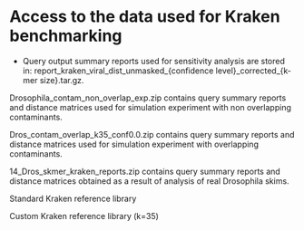 # Access to the data used for Kraken benchmarking

* Query output summary reports used for sensitivity analysis are stored in:
report\_kraken\_viral\_dist\_unmasked\_{confidence level}\_corrected\_{k-mer size}.tar.gz.

Drosophila_contam_non_overlap_exp.zip contains query summary reports and distance matrices used for simulation experiment with non overlapping contaminants.

Dros_contam_overlap_k35_conf0.0.zip	contains query summary reports and distance matrices used for simulation experiment with overlapping contaminants.

14_Dros_skmer_kraken_reports.zip contains query summary reports and distance matrices obtained as a result of analysis of real Drosophila skims.


Standard Kraken reference library 

Custom Kraken reference library (k=35) 
